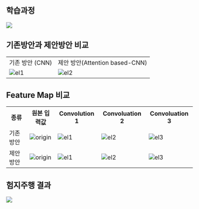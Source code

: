 <h2>학습과정</h2>
<img src="https://github.com/Jun0zo/visualize_dqn_simulation/assets/37208901/5eecce20-f7b9-4415-b42c-688fc4d8d349">

<h2>기존방안과 제안방안 비교</h2>
<table>
  <tr>
    <td>기존 방안 (CNN)</td>
    <td>제안 방안(Attention based-CNN)</td>
  </tr>
  <tr>
    <td>
        <img src="https://github.com/Jun0zo/visualize_dqn_simulation/assets/37208901/7b2aa31b-e2f0-4c1d-8714-766f8ba0d6b1" alt="el1">
    </td>
    <td>
      <img src="https://github.com/Jun0zo/visualize_dqn_simulation/assets/37208901/54bc31b7-7f1f-4150-b59a-513616015ac5" alt="el2">
    </td>
  </tr>
</table>

<h2>Feature Map 비교</h2>

<table>
<tr>
    <th>종류</th>
    <th>원본 입력값</th>
    <th>Convolution 1</th>
    <th>Convoluation 2</th>
    <th>Convoluation 3</th>
  </tr>
  <tr>
    <td>
        기존 방안
    </td>
    <td>
        <img src="https://github.com/Jun0zo/visualize_dqn_simulation/assets/37208901/eb5dbf4d-ac2c-4463-9b04-637f43de1133" alt="origin"/>
    </td>
    <td>
      <img src="https://github.com/Jun0zo/visualize_dqn_simulation/assets/37208901/f13721f6-1aa1-412d-b78a-87febbdfa328" alt="el1">
    </td>
    <td>
      <img src="https://github.com/Jun0zo/visualize_dqn_simulation/assets/37208901/35346d70-a5ee-4c9c-92cd-ae36b26df927" alt="el2">
    </td>
    <td>
      <img src="https://github.com/Jun0zo/visualize_dqn_simulation/assets/37208901/23b3d2e5-61cb-46e1-990b-eb419e30123f" alt="el3">
    </td>
  </tr>
  <tr>
    <td>
        제안 방안
    </td>
    <td>
        <img src="https://github.com/Jun0zo/visualize_dqn_simulation/assets/37208901/eb5dbf4d-ac2c-4463-9b04-637f43de1133" alt="origin"/>
    </td>
    <td>
      <img src="https://github.com/Jun0zo/visualize_dqn_simulation/assets/37208901/7619806f-db3e-4aa5-93e2-0622e0ba06fe" alt="el1">
    </td>
    <td>
      <img src="https://github.com/Jun0zo/visualize_dqn_simulation/assets/37208901/fa1612c8-96c3-4282-b6c8-5fc972ac906f" alt="el2">
    </td>
    <td>
      <img src="https://github.com/Jun0zo/visualize_dqn_simulation/assets/37208901/1cc2254c-2f97-4216-a50e-4f96ef4cb7db" alt="el3">
    </td>
  </tr>
</table>

<h2>험지주행 결과</h2>
<img src="https://github.com/Jun0zo/visualize_dqn_simulation/assets/37208901/4e01a466-4882-47f1-a135-cbe0fd5acbef">
